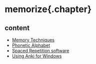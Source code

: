 ﻿
# memorize{.chapter}

## content

- [Memory Techniques](memory_techniques.md)
- [Phonetic Alphabet](phonetic_alphabet.md)
- [Spaced Repetition software](spaced_repetition.md)
- [Using Anki for Windows](using_anki_for_windows.md)

